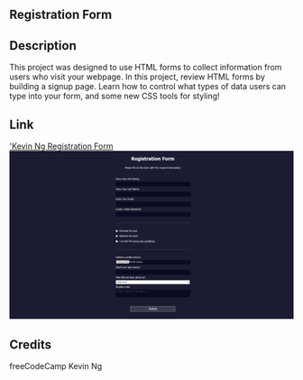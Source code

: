 ## Registration Form

## Description 
This project was designed to use HTML forms to collect information from users who visit your webpage. In this project, review HTML forms by building a signup page. Learn how to control what types of data users can type into your form, and some new CSS tools for styling! 

## Link
['Kevin Ng Registration Form](https://kevinng2.github.io/RegistrationForm/)
![RegistrationForm](RegistrationForm.png)

## Credits
freeCodeCamp
Kevin Ng